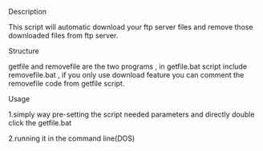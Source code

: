 Description

This script will automatic download your ftp server files  and remove those downloaded
files from ftp server. 

Structure

getfile and removefile are the two programs , in getfile.bat script include removefile.bat ,
if you only use download feature you can comment the removefile code from getfile script.

Usage

1.simply way pre-setting the script needed parameters and directly double click the getfile.bat

2.running it in the command line(DOS)



